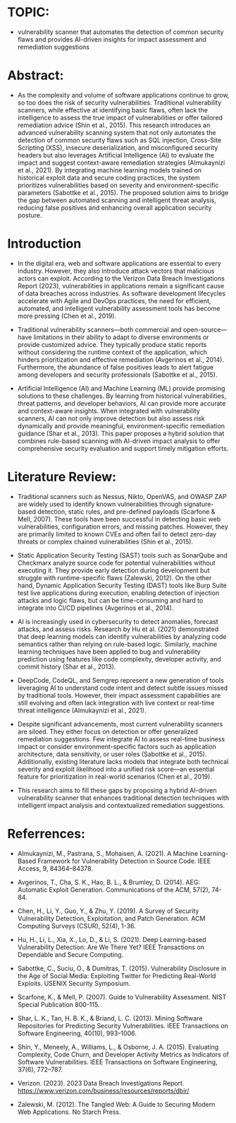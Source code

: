 # TOPIC:
- vulnerability scanner that automates the detection of common security flaws and provides AI-driven insights for impact assessment and remediation suggestions

# Abstract:
- As the complexity and volume of software applications continue to grow, so too does the risk of security vulnerabilities. Traditional vulnerability scanners, while effective at identifying basic flaws, often lack the intelligence to assess the true impact of vulnerabilities or offer tailored remediation advice (Shin et al., 2015). This research introduces an advanced vulnerability scanning system that not only automates the detection of common security flaws such as SQL injection, Cross-Site Scripting (XSS), insecure deserialization, and misconfigured security headers but also leverages Artificial Intelligence (AI) to evaluate the impact and suggest context-aware remediation strategies (Almukaynizi et al., 2021). By integrating machine learning models trained on historical exploit data and secure coding practices, the system prioritizes vulnerabilities based on severity and environment-specific parameters (Sabottke et al., 2015). The proposed solution aims to bridge the gap between automated scanning and intelligent threat analysis, reducing false positives and enhancing overall application security posture.

# Introduction
- In the digital era, web and software applications are essential to every industry. However, they also introduce attack vectors that malicious actors can exploit. According to the Verizon Data Breach Investigations Report (2023), vulnerabilities in applications remain a significant cause of data breaches across industries. As software development lifecycles accelerate with Agile and DevOps practices, the need for efficient, automated, and intelligent vulnerability assessment tools has become more pressing (Chen et al., 2019).

- Traditional vulnerability scanners—both commercial and open-source—have limitations in their ability to adapt to diverse environments or provide customized advice. They typically produce static reports without considering the runtime context of the application, which hinders prioritization and effective remediation (Avgerinos et al., 2014). Furthermore, the abundance of false positives leads to alert fatigue among developers and security professionals (Sabottke et al., 2015).

- Artificial Intelligence (AI) and Machine Learning (ML) provide promising solutions to these challenges. By learning from historical vulnerabilities, threat patterns, and developer behaviors, AI can provide more accurate and context-aware insights. When integrated with vulnerability scanners, AI can not only improve detection but also assess risk dynamically and provide meaningful, environment-specific remediation guidance (Shar et al., 2013). This paper proposes a hybrid solution that combines rule-based scanning with AI-driven impact analysis to offer comprehensive security evaluation and support timely mitigation efforts.

# Literature Review:

- Traditional scanners such as Nessus, Nikto, OpenVAS, and OWASP ZAP are widely used to identify known vulnerabilities through signature-based detection, static rules, and pre-defined payloads (Scarfone & Mell, 2007). These tools have been successful in detecting basic web vulnerabilities, configuration errors, and missing patches. However, they are primarily limited to known CVEs and often fail to detect zero-day threats or complex chained vulnerabilities (Shin et al., 2015).


- Static Application Security Testing (SAST) tools such as SonarQube and Checkmarx analyze source code for potential vulnerabilities without executing it. They provide early detection during development but struggle with runtime-specific flaws (Zalewski, 2012). On the other hand, Dynamic Application Security Testing (DAST) tools like Burp Suite test live applications during execution, enabling detection of injection attacks and logic flaws, but can be time-consuming and hard to integrate into CI/CD pipelines (Avgerinos et al., 2014).

- AI is increasingly used in cybersecurity to detect anomalies, forecast attacks, and assess risks. Research by Hu et al. (2021) demonstrated that deep learning models can identify vulnerabilities by analyzing code semantics rather than relying on rule-based logic. Similarly, machine learning techniques have been applied to bug and vulnerability prediction using features like code complexity, developer activity, and commit history (Shar et al., 2013).

- DeepCode, CodeQL, and Semgrep represent a new generation of tools leveraging AI to understand code intent and detect subtle issues missed by traditional tools. However, their impact assessment capabilities are still evolving and often lack integration with live context or real-time threat intelligence (Almukaynizi et al., 2021).

- Despite significant advancements, most current vulnerability scanners are siloed. They either focus on detection or offer generalized remediation suggestions. Few integrate AI to assess real-time business impact or consider environment-specific factors such as application architecture, data sensitivity, or user roles (Sabottke et al., 2015). Additionally, existing literature lacks models that integrate both technical severity and exploit likelihood into a unified risk score—an essential feature for prioritization in real-world scenarios (Chen et al., 2019).

- This research aims to fill these gaps by proposing a hybrid AI-driven vulnerability scanner that enhances traditional detection techniques with intelligent impact analysis and contextualized remediation suggestions.

# Referrences:
- Almukaynizi, M., Pastrana, S., Mohaisen, A. (2021). A Machine Learning-Based Framework for Vulnerability Detection in Source Code. IEEE Access, 9, 84364–84378.

- Avgerinos, T., Cha, S. K., Hao, B. L., & Brumley, D. (2014). AEG: Automatic Exploit Generation. Communications of the ACM, 57(2), 74-84.

- Chen, H., Li, Y., Guo, Y., & Zhu, Y. (2019). A Survey of Security Vulnerability Detection, Exploitation, and Patch Generation. ACM Computing Surveys (CSUR), 52(4), 1-36.

- Hu, H., Li, L., Xia, X., Lo, D., & Li, S. (2021). Deep Learning-based Vulnerability Detection: Are We There Yet? IEEE Transactions on Dependable and Secure Computing.

- Sabottke, C., Suciu, O., & Dumitras, T. (2015). Vulnerability Disclosure in the Age of Social Media: Exploiting Twitter for Predicting Real-World Exploits. USENIX Security Symposium.

- Scarfone, K., & Mell, P. (2007). Guide to Vulnerability Assessment. NIST Special Publication 800-115.

- Shar, L. K., Tan, H. B. K., & Briand, L. C. (2013). Mining Software Repositories for Predicting Security Vulnerabilities. IEEE Transactions on Software Engineering, 40(10), 993–1006.

- Shin, Y., Meneely, A., Williams, L., & Osborne, J. A. (2015). Evaluating Complexity, Code Churn, and Developer Activity Metrics as Indicators of Software Vulnerabilities. IEEE Transactions on Software Engineering, 37(6), 772–787.

- Verizon. (2023). 2023 Data Breach Investigations Report. https://www.verizon.com/business/resources/reports/dbir/

- Zalewski, M. (2012). The Tangled Web: A Guide to Securing Modern Web Applications. No Starch Press.






